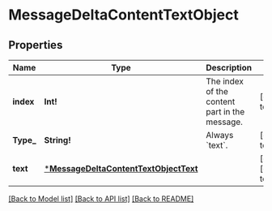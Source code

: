 # MessageDeltaContentTextObject

## Properties
Name | Type | Description | Notes
------------ | ------------- | ------------- | -------------
**index** | **Int!** | The index of the content part in the message. | [default to null]
**Type_** | **String!** | Always &#x60;text&#x60;. | [default to null]
**text** | [***MessageDeltaContentTextObjectText**](MessageDeltaContentTextObject_text.md) |  | [optional] [default to null]

[[Back to Model list]](../README.md#documentation-for-models) [[Back to API list]](../README.md#documentation-for-api-endpoints) [[Back to README]](../README.md)


